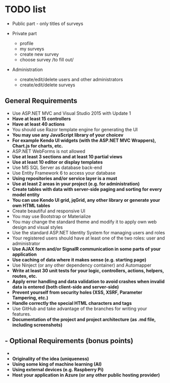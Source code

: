 # TODO list #

* Public part - only titles of surveys


* Private part
	* profile
	* my surveys
	* create new survey
	* choose survey /to fill out/


* Administration
	* create/edit/delete users and other administrators
	* create/edit/delete surveys


## General Requirements ##

- Use ASP.NET MVC and Visual Studio 2015 with Update 1
- **Have at least 15 controllers**
- **Have at least 40 actions**
- You should use Razor template engine for generating the UI
- **You may use any JavaScript library of your choicev**
- **For example Kendo UI widgets (with the ASP.NET MVC Wrappers), Chart.js for charts, etc.**
- ASP.NET WebForms is not allowed
- **Use at least 3 sections and at least 10 partial views**
- **Use at least 10 editor or display templates**
- Use MS SQL Server as database back-end
- Use Entity Framework 6 to access your database
- **Using repositories and/or service layer is a must**
- **Use at least 2 areas in your project (e.g. for administration)**
- **Create tables with data with server-side paging and sorting for every model entity**
- **You can use Kendo UI grid, jqGrid, any other library or generate your own HTML tables**
- Create beautiful and responsive UI
- You may use Bootstrap or Materialize
- You may change the standard theme and modify it to apply own web design and visual styles
- Use the standard ASP.NET Identity System for managing users and roles
- Your registered users should have at least one of the two roles: user and administrator
- **Use AJAX form and/or SignalR communication in some parts of your application**
- **Use caching of data where it makes sense (e.g. starting page)**
- Use Ninject (or any other dependency container) and Automapper
- **Write at least 30 unit tests for your logic, controllers, actions, helpers, routes, etc.**
- **Apply error handling and data validation to avoid crashes when invalid data is entered (both client-side and server-side)**
- **Prevent yourself from security holes (XSS, XSRF, Parameter Tampering, etc.)**
- **Handle correctly the special HTML characters and tags**
- Use GitHub and take advantage of the branches for writing your features.
- **Documentation of the project and project architecture (as .md file, including screenshots)**



## - Optional Requirements (bonus points) ##
- 
- **Originality of the idea (uniqueness)**
- **Using some king of machine learning (AI)**
- **Using external devices (e.g. Raspberry Pi)**
- **Host your application in Azure (or any other public hosting provider)**